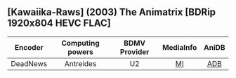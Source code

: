 ## [Kawaiika-Raws] (2003) The Animatrix [BDRip 1920x804 HEVC FLAC]

| Encoder  | Computing powers | BDMV Provider | MediaInfo | AniDB |
| :------: | :--------------: | :-----------: | :-------: | :---: |
| DeadNews |    Antreides     |      U2       |   [MI]    | [ADB] |

[adb]: https://anidb.net/anime/517
[mi]: https://bin.disroot.org/?99676a8ed752027d#GDUp693XScZnGZ1iv8XLeJVRd13iSkvTsD5kUzF3cKWc
